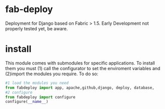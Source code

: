 fab-deploy
==========

Deployment for Django based on Fabric > 1.5. Early Development not properly tested yet, be aware.

install
=======
This module comes with submodules for specific applications.
To install them you must (1) call the configurator to set the enviroment variables
and (2)import the modules you require. To do so:
```python
#1 load the modules you need
from fabdeploy import app, apache,github,django, deploy, database, 
#2 configure
from fabdeploy import configure
configure(__name__)
```
